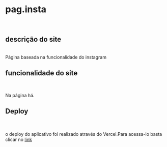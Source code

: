 # pag.insta
<br>

## descrição do site
<br>
Página baseada na funcionalidade do instagram

## funcionalidade do site
<br>
<p>Na página há. </p>

## Deploy
<br>
<br> 
o deploy do aplicativo foi realizado através do Vercel.Para acessa-lo basta clicar no <a href="ping-pong-amber.vercel.app"> link<a/>
<br>
